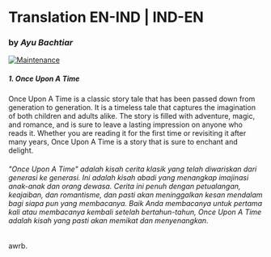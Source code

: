 # Translation EN-IND | IND-EN
### by _Ayu Bachtiar_

[![Maintenance](https://img.shields.io/badge/Maintained%3F-yes-green.svg)](https://GitHub.com/Naereen/StrapDown.js/graphs/commit-activity)


##### 1. Once Upon A Time
Once Upon A Time is a classic story tale that has been passed down from generation to generation. It is a timeless tale that captures the imagination of both children and adults alike. The story is filled with adventure, magic, and romance, and is sure to leave a lasting impression on anyone who reads it. Whether you are reading it for the first time or revisiting it after many years, Once Upon A Time is a story that is sure to enchant and delight.

###### "Once Upon A Time" adalah kisah cerita klasik yang telah diwariskan dari generasi ke generasi. Ini adalah kisah abadi yang menangkap imajinasi anak-anak dan orang dewasa. Cerita ini penuh dengan petualangan, keajaiban, dan romantisme, dan pasti akan meninggalkan kesan mendalam bagi siapa pun yang membacanya. Baik Anda membacanya untuk pertama kali atau membacanya kembali setelah bertahun-tahun, Once Upon A Time adalah kisah yang pasti akan memikat dan menyenangkan.


awrb.
